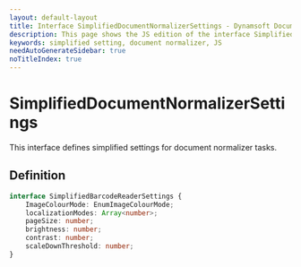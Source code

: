 ```yaml
---
layout: default-layout
title: Interface SimplifiedDocumentNormalizerSettings - Dynamsoft Document Normalizer JS Edition API Reference
description: This page shows the JS edition of the interface SimplifiedDocumentNormalizerSettings in Dynamsoft DDN Module.
keywords: simplified setting, document normalizer, JS
needAutoGenerateSidebar: true
noTitleIndex: true
---
```


# SimplifiedDocumentNormalizerSettings

This interface defines simplified settings for document normalizer tasks.

## Definition

```typescript
interface SimplifiedBarcodeReaderSettings {
    ImageColourMode: EnumImageColourMode; 
    localizationModes: Array<number>;
    pageSize: number;
    brightness: number;
    contrast: number;
    scaleDownThreshold: number;
}
```
